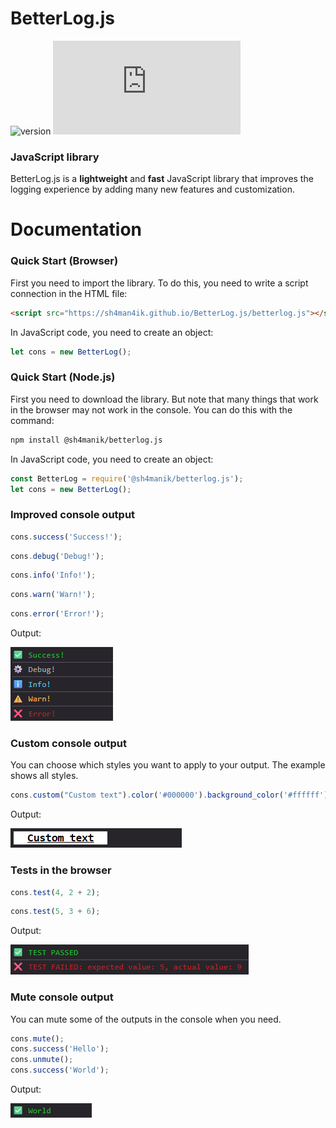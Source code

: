 # BetterLog.js
![version](https://img.shields.io/badge/version-1.0.6-brightgreen)
![npm](https://img.shields.io/npm/dw/@sh4manik/betterlog.js)

### JavaScript library
BetterLog.js is a **lightweight** and **fast** JavaScript library that improves the logging experience by adding many new features and customization.

# Documentation

### Quick Start (Browser)
First you need to import the library. To do this, you need to write a script connection in the HTML file:
```HTML
<script src="https://sh4man4ik.github.io/BetterLog.js/betterlog.js"></script>
```

In JavaScript code, you need to create an object:
```JavaScript
let cons = new BetterLog();
```

### Quick Start (Node.js)
First you need to download the library. But note that many things that work in the browser may not work in the console. You can do this with the command:
```bash
npm install @sh4manik/betterlog.js
```

In JavaScript code, you need to create an object:
```JavaScript
const BetterLog = require('@sh4manik/betterlog.js');
let cons = new BetterLog();
```

### Improved console output
```JavaScript
cons.success('Success!');
```
```JavaScript
cons.debug('Debug!');
```
```JavaScript
cons.info('Info!');
```
```JavaScript
cons.warn('Warn!');
```
```JavaScript
cons.error('Error!');
```
Output:

![Screenshot_1](https://github.com/sh4man4ik/BetterLog.js/blob/main/Screenshots/Screenshot_1.png)

### Custom console output
You can choose which styles you want to apply to your output. The example shows all styles.
```JavaScript
cons.custom("Custom text").color('#000000').background_color('#ffffff').font_size('16px').text_decoration('underline').bold().padding('0px', '20px').log();
```
Output:

![Screenshot_2](https://github.com/sh4man4ik/BetterLog.js/blob/main/Screenshots/Screenshot_2.png)

### Tests in the browser
```JavaScript
cons.test(4, 2 + 2);
```
```JavaScript
cons.test(5, 3 + 6);
```
Output:

![Screenshot_3](https://github.com/sh4man4ik/BetterLog.js/blob/main/Screenshots/Screenshot_3.png)

### Mute console output
You can mute some of the outputs in the console when you need.
```JavaScript
cons.mute();
cons.success('Hello');
cons.unmute();
cons.success('World');
```
Output:

![Screenshot_4](https://github.com/sh4man4ik/BetterLog.js/blob/main/Screenshots/Screenshot_4.png)
